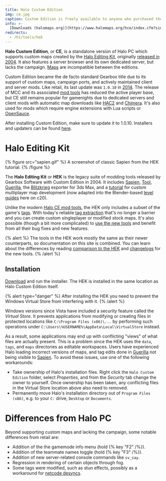 ```yaml
---
title: Halo Custom Edition
img: ce.jpg
caption: Custom Edition is freely available to anyone who purchased the retail game.
info: >-
  [Downloads (halomaps.org)](https://www.halomaps.org/hce/index.cfm?sid=38)
redirects:
  - /h1/tools/hek
---
```

**Halo Custom Edition**, or **CE**, is a standalone version of Halo PC which supports custom maps created by the [Halo Editing Kit](#halo-editing-kit), originally [released in 2004][custom-edition-launch]. It also features a server browser and its own dedicated server, but lacks the campaign. [Maps](~map) are incompatible between the editions.

Custom Edition became the de facto standard Gearbox title due to its support of custom maps, campaign ports, and actively maintained client and server mods. Like retail, its last update was `1.0.10` in [2014][patch]. The release of MCC and its associated [mod tools](~h1a-ek) has reduced the active player base, but CE still remains popular for gamenights due to dedicated servers and client mods with automatic map downloads like [HAC2](~) and [Chimera](~). It's also used for mods which require engine extensions with Lua scripts or [OpenSauce](~).

After installing Custom Edition, make sure to update it to 1.0.10. Installers and updaters can be found [here][ce-dl].

# Halo Editing Kit
{% figure src="sapien.gif" %}
A screenshot of classic Sapien from the HEK tutorial.
{% /figure %}

The **Halo Editing Kit** or **HEK** is the legacy suite of modding tools released by Gearbox Software with Custom Edition in 2004. It includes [Sapien](~h1a-sapien), [Tool](~h1a-tool), [Guerilla](~h1a-guerilla), the [Blitzkrieg](~) exporter for 3ds Max, and a [tutorial][hek-tut] for custom multiplayer map development (now adapted into the Blender-based [level guides](~guides/levels) here on c20).

Unlike the modern [Halo CE mod tools](~h1a-ek), the HEK only includes a subset of the game's [tags](~tags). With today's reliable [tag extraction](~map#extracting-tags-from-maps) that's no longer a barrier and you can create custom singleplayer or modified stock maps. It's also possible (though a bit more complicated) to [use the new tools](~h1a-ek#using-the-h1a-ek-with-custom-edition) and benefit from all their bug fixes and new features.

{% alert %}
The tools in the HEK work mostly the same as their newer counterparts, so documentation on this site is combined. You can learn about the differences by reading [comparison to the HEK](~h1a-ek#comparison-to-the-hek) and [changelogs](~h1a-ek#changelog) for the new tools.
{% /alert %}

## Installation
[Download][hek-dl] and run the installer. The HEK is installed in the same location as Halo Custom Edition itself.

{% alert type="danger" %}
After installing the HEK you need to prevent the Windows Virtual Store from interfering with it.
{% /alert %}

Windows versions since Vista have included a security feature called the _Virtual Store_. It prevents applications from modifying or creating files in protected locations like `C:\Program Files (x86)\...` by performing such operations under `C:\Users\%USERNAME%\AppData\Local\VirtualStore` instead.

As a result, some applications may end up with conflicting "views" of what files are actually present. This is a problem since the HEK uses the `data`, `tags`, and `maps` directories as editable workspaces. Users have experienced Halo loading incorrect versions of maps, and tag edits done in [Guerilla](~h1a-guerilla) not being visible to [Sapien](~h1a-sapien). To avoid these issues, use one of the following workarounds:

* Take ownership of Halo's installation files. Right click the `Halo Custom Edition` folder, select _Properties_, and from the _Security_ tab change the owner to yourself. Once ownership has been taken, any conflicting files in the Virtual Store location above also need to removed.
* Permanently move Halo's installation directory out of `Program Files (x86)`, e.g. to your `C:` drive, `Desktop` or `Documents`.

# Differences from Halo PC
Beyond supporting custom maps and lacking the campaign, some notable differences from retail are:

* Addition of the the gamemode info menu (hold {% key "F2" /%}).
* Addition of the teammate names toggle (hold {% key "F3" /%}).
* Addition of new server-related console commands like `sv_say`.
* Regression in rendering of certain objects through fog.
* Some tags were modified, such as stun effects, possibly as a workaround for [netcode desyncs](~netcode#known-issues-and-limitations).

[custom-edition-launch]: https://www.gamespot.com/articles/gearbox-readying-halo-custom-edition/1100-6095140/
[patch]: https://www.bungie.net/en/Forums/Post/64943622
[hek-tut]: http://nikon.bungie.org/misc/hek_tutorial/
[hek-dl]: https://www.halomaps.org/hce/index.cfm?sid=38
[ce-dl]: https://www.halomaps.org/hce/index.cfm?sid=38